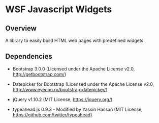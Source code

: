 # WSF Javascript Widgets


## Overview

A library to easily build HTML web pages with predefined widgets.

## Dependencies

* Bootstrap 3.0.0 (Licensed under the Apache License v2.0, http://getbootstrap.com/)

* Datepicker for Bootstrap (Licensed under the Apache License v2.0, http://www.eyecon.ro/bootstrap-datepicker/)

* jQuery v1.10.2 (MIT License, https://jquery.org/)

* typeahead.js 0.9.3 - Modified by Yassin Hassan (MIT License, https://github.com/twitter/typeahead)
